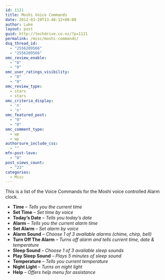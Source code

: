 ```yaml
---
id: 1121
title: Moshi Voice Commands
date: 2012-03-20T13:48:12+00:00
author: Luke
layout: post
guid: http://techdrive.co.nz/?p=1121
permalink: /misc/moshi-commands/
dsq_thread_id:
  - "2556209566"
  - "2556209566"
omc_review_enable:
  - "0"
  - "0"
omc_user_ratings_visibility:
  - "0"
  - "0"
omc_review_type:
  - stars
  - stars
omc_criteria_display:
  - 'n'
  - 'n'
omc_featured_post:
  - "0"
  - "0"
omc_comment_type:
  - wp
  - wp
authorsure_include_css:
  - ""
mfn-post-love:
  - "0"
post_views_count:
  - "23"
categories:
  - Misc
---
```

This is a list of the Voice Commands for the Moshi voice controlled Alarm clock.

  * **Time** &#8211; _Tells you the current time_
  * **Set Time** &#8211; _Set time by voice_
  * **Today&#8217;s Date** &#8211; _Tells you today&#8217;s date_
  * **Alarm** &#8211; _Tells you the current alarm time_
  * **Set Alarm** &#8211; _Set alarm by voice_
  * **Alarm Sound** &#8211; _Choose 1 of 3 available alarms (chime, chirp, bell)_
  * **Turn Off The Alarm** &#8211; _Turns off alarm and tells current time, date & temperature_
  * **Sleep Sound** &#8211; _Choose 1 of 3 available sleep sounds_
  * **Play Sleep Sound** &#8211; _Plays 5 minutes of sleep sound_
  * **Temperature** &#8211; _Tells you current temperature_
  * **Night Light** &#8211; _Turns on night light_
  * **Help** &#8211; _Offers help menu for assistance_

&nbsp;